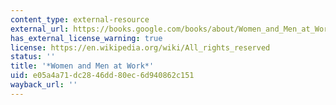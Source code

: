 ```yaml
---
content_type: external-resource
external_url: https://books.google.com/books/about/Women_and_Men_at_Work.html?id=-YAMIKD5DXAC
has_external_license_warning: true
license: https://en.wikipedia.org/wiki/All_rights_reserved
status: ''
title: '*Women and Men at Work*'
uid: e05a4a71-dc28-46dd-80ec-6d940862c151
wayback_url: ''
---
```

